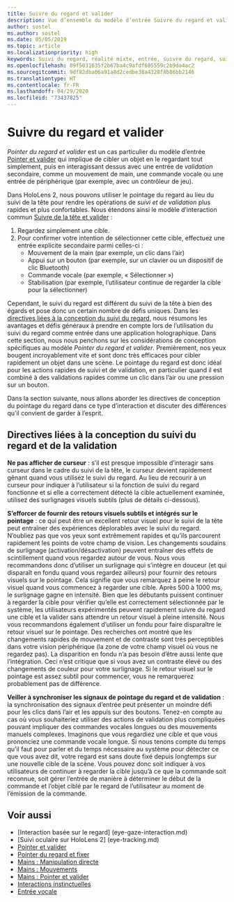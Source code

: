 ```yaml
---
title: Suivre du regard et valider
description: Vue d’ensemble du modèle d’entrée Suivre du regard et valider
author: sostel
ms.author: sostel
ms.date: 05/05/2019
ms.topic: article
ms.localizationpriority: high
keywords: Suivi du regard, réalité mixte, entrée, suivre du regard, suivi rétinien, suivi du mouvement des yeux, HoloLens 2, sélection basée sur le regard
ms.openlocfilehash: 89f5031635f2b67ba4c9afdf605559c2b9da4ac2
ms.sourcegitcommit: 9df82dba06a91a8d2cedbe38a4328f8b86bb2146
ms.translationtype: HT
ms.contentlocale: fr-FR
ms.lasthandoff: 04/29/2020
ms.locfileid: "73437825"
---
```

# <a name="eye-gaze-and-commit"></a>Suivre du regard et valider
_Pointer du regard et valider_ est un cas particulier du modèle d’entrée [Pointer et valider](gaze-and-commit.md) qui implique de cibler un objet en le regardant tout simplement, puis en interagissant dessus avec une entrée de _validation_ secondaire, comme un mouvement de main, une commande vocale ou une entrée de périphérique (par exemple, avec un contrôleur de jeu). 

Dans HoloLens 2, nous pouvons utiliser le pointage du regard au lieu du suivi de la tête pour rendre les opérations de _suivi et de validation_ plus rapides et plus confortables. Nous étendons ainsi le modèle d’interaction commun [Suivre de la tête et valider](gaze-and-commit.md) : 
1. Regardez simplement une cible. 
2. Pour confirmer votre intention de sélectionner cette cible, effectuez une entrée explicite secondaire parmi celles-ci :  
   - Mouvement de la main (par exemple, un clic dans l’air)
   - Appui sur un bouton (par exemple, sur un clavier ou un dispositif de clic Bluetooth)
   - Commande vocale (par exemple, « Sélectionner »)
   - Stabilisation (par exemple, l’utilisateur continue de regarder la cible pour la sélectionner)

Cependant, le suivi du regard est différent du suivi de la tête à bien des égards et pose donc un certain nombre de défis uniques. Dans les [directives liées à la conception du suivi du regard](eye-tracking.md), nous résumons les avantages et défis généraux à prendre en compte lors de l’utilisation du suivi du regard comme entrée dans une application holographique. Dans cette section, nous nous penchons sur les considérations de conception spécifiques au modèle _Pointer du regard et valider_.
Premièrement, nos yeux bougent incroyablement vite et sont donc très efficaces pour cibler rapidement un objet dans une scène. Le pointage du regard est donc idéal pour les actions rapides de suivi et de validation, en particulier quand il est combiné à des validations rapides comme un clic dans l’air ou une pression sur un bouton.
   
Dans la section suivante, nous allons aborder les directives de conception du pointage du regard dans ce type d’interaction et discuter des différences qu’il convient de garder à l’esprit.

## <a name="design-guidelines-for-eye-gaze-and-commit"></a>Directives liées à la conception du suivi du regard et de la validation

**Ne pas afficher de curseur** : s’il est presque impossible d’interagir sans curseur dans le cadre du suivi de la tête, le curseur devient rapidement gênant quand vous utilisez le suivi du regard. Au lieu de recourir à un curseur pour indiquer à l’utilisateur si la fonction de suivi du regard fonctionne et si elle a correctement détecté la cible actuellement examinée, utilisez des surlignages visuels subtils (plus de détails ci-dessous).

**S’efforcer de fournir des retours visuels subtils et intégrés sur le pointage** : ce qui peut être un excellent retour visuel pour le suivi de la tête peut entraîner des expériences déplorables avec le suivi du regard. N’oubliez pas que vos yeux sont extrêmement rapides et qu’ils parcourent rapidement les points de votre champ de vision. Les changements soudains de surlignage (activation/désactivation) peuvent entraîner des effets de scintillement quand vous regardez autour de vous. Nous vous recommandons donc d’utiliser un surlignage qui s’intègre en douceur (et qui disparaît en fondu quand vous regardez ailleurs) pour fournir des retours visuels sur le pointage. Cela signifie que vous remarquez à peine le retour visuel quand vous commencez à regarder une cible. Après 500 à 1000 ms, le surlignage gagne en intensité. Bien que les débutants puissent continuer à regarder la cible pour vérifier qu’elle est correctement sélectionnée par le système, les utilisateurs expérimentés peuvent rapidement suivre du regard une cible et la valider sans attendre un retour visuel à pleine intensité. Nous vous recommandons également d’utiliser un fondu pour faire disparaître le retour visuel sur le pointage. Des recherches ont montré que les changements rapides de mouvement et de contraste sont très perceptibles dans votre vision périphérique (la zone de votre champ visuel où vous ne regardez pas).
La disparition en fondu n’a pas besoin d’être aussi lente que l’intégration. Ceci n’est critique que si vous avez un contraste élevé ou des changements de couleur pour votre surlignage. Si le retour visuel sur le pointage est assez subtil pour commencer, vous ne remarquerez probablement pas de différence.

**Veiller à synchroniser les signaux de pointage du regard et de validation** : la synchronisation des signaux d’entrée peut présenter un moindre défi pour les clics dans l’air et les appuis sur des boutons. Tenez-en compte au cas où vous souhaiteriez utiliser des actions de validation plus compliquées pouvant impliquer des commandes vocales longues ou des mouvements manuels complexes. Imaginons que vous regardiez une cible et que vous prononciez une commande vocale longue. Si nous tenons compte du temps qu’il faut pour parler et du temps nécessaire au système pour détecter ce que vous avez dit, votre regard est sans doute fixé depuis longtemps sur une nouvelle cible de la scène. Vous pouvez donc soit indiquer à vos utilisateurs de continuer à regarder la cible jusqu’à ce que la commande soit reconnue, soit gérer l’entrée de manière à déterminer le début de la commande et l’objet ciblé par le regard de l’utilisateur au moment de l’émission de la commande.

## <a name="see-also"></a>Voir aussi
* [Interaction basée sur le regard] (eye-gaze-interaction.md)
* [Suivi oculaire sur HoloLens 2] (eye-tracking.md)
* [Pointer et valider](gaze-and-commit.md)
* [Pointer du regard et fixer](gaze-and-dwell.md)
* [Mains : Manipulation directe](direct-manipulation.md)
* [Mains : Mouvements](gaze-and-commit.md#composite-gestures)
* [Mains : Pointer et valider](point-and-commit.md)
* [Interactions instinctuelles](interaction-fundamentals.md)
* [Entrée vocale](voice-input.md)
